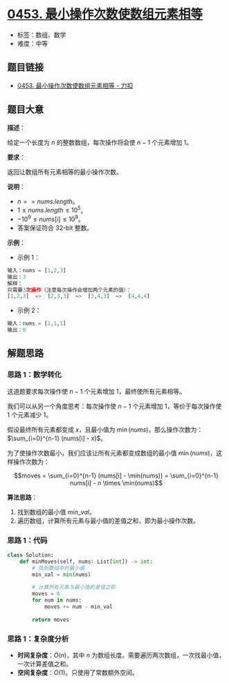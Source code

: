 # [0453. 最小操作次数使数组元素相等](https://leetcode.cn/problems/minimum-moves-to-equal-array-elements/)

- 标签：数组、数学
- 难度：中等

## 题目链接

- [0453. 最小操作次数使数组元素相等 - 力扣](https://leetcode.cn/problems/minimum-moves-to-equal-array-elements/)

## 题目大意

**描述**：

给定一个长度为 $n$ 的整数数组，每次操作将会使 $n - 1$ 个元素增加 $1$。

**要求**：

返回让数组所有元素相等的最小操作次数。

**说明**：

- $n == nums.length$。
- $1 \le nums.length \le 10^{5}$。
- $-10^{9} \le nums[i] \le 10^{9}$。
- 答案保证符合 32-bit 整数。

**示例**：

- 示例 1：

```python
输入：nums = [1,2,3]
输出：3
解释：
只需要3次操作（注意每次操作会增加两个元素的值）：
[1,2,3]  =>  [2,3,3]  =>  [3,4,3]  =>  [4,4,4]
```

- 示例 2：

```python
输入：nums = [1,1,1]
输出：0
```

## 解题思路

### 思路 1：数学转化

这道题要求每次操作使 $n - 1$ 个元素增加 $1$，最终使所有元素相等。

我们可以从另一个角度思考：每次操作使 $n - 1$ 个元素增加 $1$，等价于每次操作使 $1$ 个元素减少 $1$。

假设最终所有元素都变成 $x$，且最小值为 $\min(nums)$，那么操作次数为：$\sum_{i=0}^{n-1} (nums[i] - x)$。

为了使操作次数最小，我们应该让所有元素都变成数组的最小值 $\min(nums)$，这样操作次数为：

$$moves = \sum_{i=0}^{n-1} (nums[i] - \min(nums)) = \sum_{i=0}^{n-1} nums[i] - n \times \min(nums)$$

**算法思路**：

1. 找到数组的最小值 $min\_val$。
2. 遍历数组，计算所有元素与最小值的差值之和，即为最小操作次数。

### 思路 1：代码

```python
class Solution:
    def minMoves(self, nums: List[int]) -> int:
        # 找到数组中的最小值
        min_val = min(nums)
        
        # 计算所有元素与最小值的差值之和
        moves = 0
        for num in nums:
            moves += num - min_val
        
        return moves
```

### 思路 1：复杂度分析

- **时间复杂度**：$O(n)$，其中 $n$ 为数组长度。需要遍历两次数组，一次找最小值，一次计算差值之和。
- **空间复杂度**：$O(1)$。只使用了常数额外空间。
